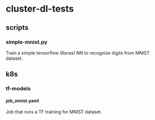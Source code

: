 # cluster-dl-tests
## scripts
### simple-mnist.py
Train a simple tensorflow (Keras) NN to recognize digits from MNIST dataset.

## k8s
### tf-models
#### job_mnist.yaml
Job that runs a TF training for MNIST dataset.
